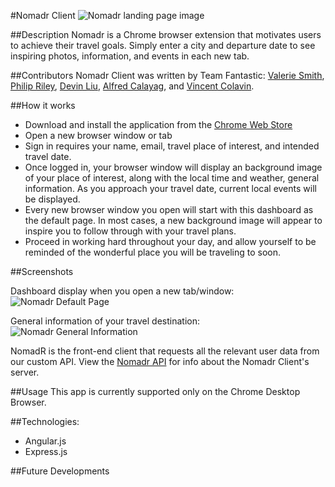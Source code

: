 #Nomadr Client
![Nomadr landing page image](http://alfredcalayag.com/imgs/nomadr_screenshot_1.jpg)

##Description
Nomadr is a Chrome browser extension that motivates users to achieve their travel goals. Simply enter a city and departure date to see inspiring photos, information, and events in each new tab.


##Contributors
Nomadr Client was written by Team Fantastic: [Valerie Smith](https://github.com/valeriesmith), [Philip Riley](https://github.com/philril), [Devin Liu](https://github.com/devin-liu), [Alfred Calayag](https://github.com/alfredcalayag), and [Vincent Colavin](https://github.com/vcolavin).


##How it works

- Download and install the application from the [Chrome Web Store](https://chrome.google.com/webstore/detail/nomadr-chrome-extension/gcifaneknadinbeimapfcaimlofdcfhj)
- Open a new browser window or tab
- Sign in requires your name, email, travel place of interest, and intended travel date.
- Once logged in, your browser window will display an background image of your place of interest, along with the local time and weather, general information.  As you approach your travel date, current local events will be displayed.
- Every new browser window you open will start with this dashboard as the default page.  In most cases, a new background image will appear to inspire you to follow through with your travel plans.
- Proceed in working hard throughout your day, and allow yourself to be reminded of the wonderful place you will be traveling to soon.

##Screenshots

Dashboard display when you open a new tab/window:
![Nomadr Default Page](http://alfredcalayag.com/imgs/nomadr_screenshot_2.jpg)

General information of your travel destination:
![Nomadr General Information](http://alfredcalayag.com/imgs/nomadr_screenshot_1.jpg)

NomadR is the front-end client that requests all the relevant user data from our custom API.  View the [Nomadr API](https://github.com/Nomadr/Nomadr-api) for info about the Nomadr Client's server.

##Usage
This app is currently supported only on the Chrome Desktop Browser.


##Technologies:
- Angular.js
- Express.js

##Future Developments